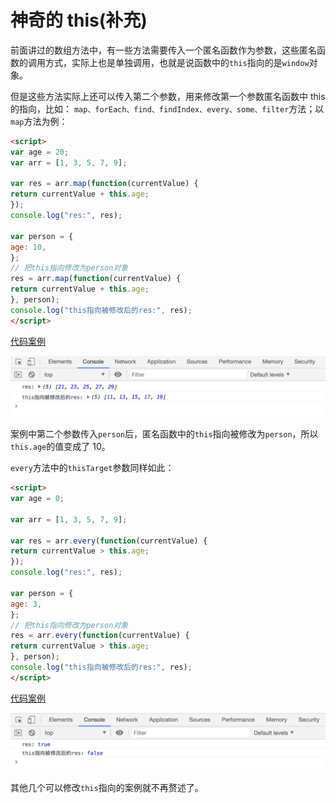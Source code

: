 # 神奇的 this(补充)

前面讲过的数组方法中，有一些方法需要传入一个匿名函数作为参数，这些匿名函数的调用方式，实际上也是单独调用，也就是说函数中的`this`指向的是`window`对象。

但是这些方法实际上还可以传入第二个参数，用来修改第一个参数匿名函数中 this 的指向，比如： `map、forEach、find、findIndex、every、some、filter`方法；以`map`方法为例：

```html
<script>
var age = 20;
var arr = [1, 3, 5, 7, 9];

var res = arr.map(function(currentValue) {
return currentValue + this.age;
});
console.log("res:", res);

var person = {
age: 10,
};
// 把this指向修改为person对象
res = arr.map(function(currentValue) {
return currentValue + this.age;
}, person);
console.log("this指向被修改后的res:", res);
</script>
```

[代码案例](./demo/demo01.html)

![](./images/01.png)

案例中第二个参数传入`person`后，匿名函数中的`this`指向被修改为`person`，所以`this.age`的值变成了 10。

`every`方法中的`thisTarget`参数同样如此：

```html
<script>
var age = 0;

var arr = [1, 3, 5, 7, 9];

var res = arr.every(function(currentValue) {
return currentValue > this.age;
});
console.log("res:", res);

var person = {
age: 3,
};
// 把this指向修改为person对象
res = arr.every(function(currentValue) {
return currentValue > this.age;
}, person);
console.log("this指向被修改后的res:", res);
</script>
```

[代码案例](./demo/demo02.html)

![](./images/02.png)

其他几个可以修改`this`指向的案例就不再赘述了。
